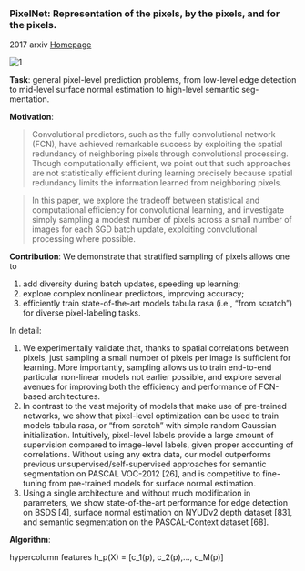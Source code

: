 ### PixelNet: Representation of the pixels, by the pixels, and for the pixels.
2017 arxiv [Homepage](http://www.cs.cmu.edu/~aayushb/pixelNet/)

![1](https://github.com/jinghongkyq/jinghongkyq.github.io/raw/master/PaperReading/data/Pixelnet.png)

**Task**: general pixel-level prediction problems, from low-level edge detection to mid-level surface normal estimation to high-level semantic seg-
mentation.

**Motivation**: 
>Convolutional predictors, such as the fully convolutional network (FCN), have achieved remarkable success by 
exploiting the spatial redundancy of neighboring pixels through convolutional processing. Though computationally efficient, 
we point out that such approaches are not statistically efficient during learning precisely because spatial redundancy limits 
the information learned from neighboring pixels.

>In this paper, we explore the tradeoff between statistical and computational efficiency for convolutional learning, and investigate simply sampling a modest number of pixels across a small number of images
for each SGD batch update, exploiting convolutional processing where possible.

**Contribution**: We demonstrate that stratified sampling of pixels allows one to 
1. add diversity during batch updates, speeding up learning; 
2. explore complex nonlinear predictors, improving accuracy;
3. efficiently train state-of-the-art models tabula rasa (i.e., “from scratch”) for diverse pixel-labeling tasks. 

In detail:

1. We experimentally validate that, thanks to spatial correlations between pixels, just sampling a small number of pixels per image is sufficient for learning. More importantly, sampling allows us to train end-to-end particular non-linear models not earlier possible, and explore several avenues for improving both the efficiency and performance of FCN-based architectures. 
2. In contrast to the vast majority of models that make use of pre-trained networks, we show that pixel-level optimization can be used to train models tabula rasa, or “from scratch” with simple random Gaussian initialization. Intuitively, pixel-level
labels provide a large amount of supervision compared to image-level labels, given proper accounting of correlations.
Without using any extra data, our model outperforms previous unsupervised/self-supervised approaches for semantic
segmentation on PASCAL VOC-2012 [26], and is competitive to fine-tuning from pre-trained models for surface normal estimation. 
3. Using a single architecture and without much modification in parameters, we show state-of-the-art performance for edge detection on BSDS [4], surface normal estimation on NYUDv2 depth dataset [83], and semantic segmentation on the PASCAL-Context dataset [68].

**Algorithm**:

hypercolumn features h_p(X) = [c_1(p), c_2(p),..., c_M(p)]
